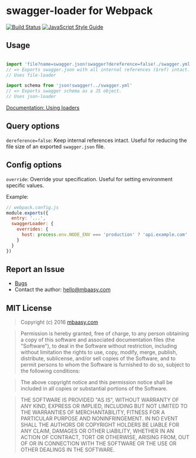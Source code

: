 # swagger-loader for Webpack

[![Build Status](https://travis-ci.org/mbaasy/swagger-loader.svg?branch=master)](https://travis-ci.org/mbaasy/swagger-loader) [![JavaScript Style Guide](https://img.shields.io/badge/code%20style-standard-brightgreen.svg)](http://standardjs.com/)

## Usage

```javascript

import 'file?name=swagger.json!swagger?dereference=false!./swagger.yml'
// => Exports swagger.json with all internal references ($ref) intact.
// Uses file-loader

import schema from 'json!swagger!../swagger.yml'
// => Exports swagger schema as a JS object.
// Uses json-loader

```

[Documentation: Using loaders](http://webpack.github.io/docs/using-loaders.html)

## Query options

`dereference=false`: Keep internal references intact. Useful for reducing the file size of an exported `swagger.json` file.

## Config options

`override`: Override your specification. Useful for setting environment specific values.

Example:

```javascript
// webpack.config.js
module.exports({
  entry: '...',
  swaggerLoader: {
    overrides: {
      host: process.env.NODE_ENV === 'production' ? 'api.example.com' : 'localhost:3000',
    }
  }
})
```

## Report an Issue

* [Bugs](https://github.com/mbaasy/swagger-loader/issues)
* Contact the author: [hello@mbaasy.com](hello@mbaasy.com)

## MIT License

> Copyright (c) 2016 [mbaasy.com](https://mbaasy.com/)

> Permission is hereby granted, free of charge, to any person obtaining a copy
of this software and associated documentation files (the "Software"), to deal
in the Software without restriction, including without limitation the rights
to use, copy, modify, merge, publish, distribute, sublicense, and/or sell
copies of the Software, and to permit persons to whom the Software is
furnished to do so, subject to the following conditions:

> The above copyright notice and this permission notice shall be included in all
copies or substantial portions of the Software.

> THE SOFTWARE IS PROVIDED "AS IS", WITHOUT WARRANTY OF ANY KIND, EXPRESS OR
IMPLIED, INCLUDING BUT NOT LIMITED TO THE WARRANTIES OF MERCHANTABILITY,
FITNESS FOR A PARTICULAR PURPOSE AND NONINFRINGEMENT. IN NO EVENT SHALL THE
AUTHORS OR COPYRIGHT HOLDERS BE LIABLE FOR ANY CLAIM, DAMAGES OR OTHER
LIABILITY, WHETHER IN AN ACTION OF CONTRACT, TORT OR OTHERWISE, ARISING FROM,
OUT OF OR IN CONNECTION WITH THE SOFTWARE OR THE USE OR OTHER DEALINGS IN THE
SOFTWARE.
